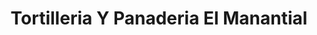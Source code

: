 ---
title: "Tortilleria Y Panaderia El Manantial"
url: /brunswick/tortilleria-y-panaderia-el-manantial/
shop: Lebensmittel
---